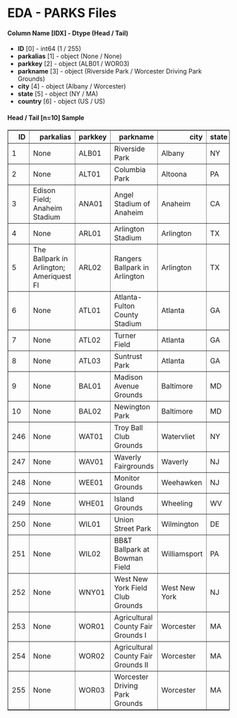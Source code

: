 # EDA - PARKS Files 

#### Column Name [IDX] -  Dtype (Head / Tail) 
- **ID** [0] - int64 (1 / 255) 
- **parkalias** [1] - object (None / None) 
- **parkkey** [2] - object (ALB01 / WOR03) 
- **parkname** [3] - object (Riverside Park / Worcester Driving Park Grounds) 
- **city** [4] - object (Albany / Worcester) 
- **state** [5] - object (NY / MA) 
- **country** [6] - object (US / US) 



#### Head / Tail [n=10] Sample 

<table border="1" class="dataframe">
  <thead>
    <tr style="text-align: right;">
      <th>ID</th>
      <th>parkalias</th>
      <th>parkkey</th>
      <th>parkname</th>
      <th>city</th>
      <th>state</th>
      <th>country</th>
    </tr>
  </thead>
  <tbody>
    <tr>
      <td>1</td>
      <td>None</td>
      <td>ALB01</td>
      <td>Riverside Park</td>
      <td>Albany</td>
      <td>NY</td>
      <td>US</td>
    </tr>
    <tr>
      <td>2</td>
      <td>None</td>
      <td>ALT01</td>
      <td>Columbia Park</td>
      <td>Altoona</td>
      <td>PA</td>
      <td>US</td>
    </tr>
    <tr>
      <td>3</td>
      <td>Edison Field; Anaheim Stadium</td>
      <td>ANA01</td>
      <td>Angel Stadium of Anaheim</td>
      <td>Anaheim</td>
      <td>CA</td>
      <td>US</td>
    </tr>
    <tr>
      <td>4</td>
      <td>None</td>
      <td>ARL01</td>
      <td>Arlington Stadium</td>
      <td>Arlington</td>
      <td>TX</td>
      <td>US</td>
    </tr>
    <tr>
      <td>5</td>
      <td>The Ballpark in Arlington; Ameriquest Fl</td>
      <td>ARL02</td>
      <td>Rangers Ballpark in Arlington</td>
      <td>Arlington</td>
      <td>TX</td>
      <td>US</td>
    </tr>
    <tr>
      <td>6</td>
      <td>None</td>
      <td>ATL01</td>
      <td>Atlanta-Fulton County Stadium</td>
      <td>Atlanta</td>
      <td>GA</td>
      <td>US</td>
    </tr>
    <tr>
      <td>7</td>
      <td>None</td>
      <td>ATL02</td>
      <td>Turner Field</td>
      <td>Atlanta</td>
      <td>GA</td>
      <td>US</td>
    </tr>
    <tr>
      <td>8</td>
      <td>None</td>
      <td>ATL03</td>
      <td>Suntrust Park</td>
      <td>Atlanta</td>
      <td>GA</td>
      <td>US</td>
    </tr>
    <tr>
      <td>9</td>
      <td>None</td>
      <td>BAL01</td>
      <td>Madison Avenue Grounds</td>
      <td>Baltimore</td>
      <td>MD</td>
      <td>US</td>
    </tr>
    <tr>
      <td>10</td>
      <td>None</td>
      <td>BAL02</td>
      <td>Newington Park</td>
      <td>Baltimore</td>
      <td>MD</td>
      <td>US</td>
    </tr>
    <tr>
      <td>246</td>
      <td>None</td>
      <td>WAT01</td>
      <td>Troy Ball Club Grounds</td>
      <td>Watervliet</td>
      <td>NY</td>
      <td>US</td>
    </tr>
    <tr>
      <td>247</td>
      <td>None</td>
      <td>WAV01</td>
      <td>Waverly Fairgrounds</td>
      <td>Waverly</td>
      <td>NJ</td>
      <td>US</td>
    </tr>
    <tr>
      <td>248</td>
      <td>None</td>
      <td>WEE01</td>
      <td>Monitor Grounds</td>
      <td>Weehawken</td>
      <td>NJ</td>
      <td>US</td>
    </tr>
    <tr>
      <td>249</td>
      <td>None</td>
      <td>WHE01</td>
      <td>Island Grounds</td>
      <td>Wheeling</td>
      <td>WV</td>
      <td>US</td>
    </tr>
    <tr>
      <td>250</td>
      <td>None</td>
      <td>WIL01</td>
      <td>Union Street Park</td>
      <td>Wilmington</td>
      <td>DE</td>
      <td>US</td>
    </tr>
    <tr>
      <td>251</td>
      <td>None</td>
      <td>WIL02</td>
      <td>BB&amp;T Ballpark at Bowman Field</td>
      <td>Williamsport</td>
      <td>PA</td>
      <td>US</td>
    </tr>
    <tr>
      <td>252</td>
      <td>None</td>
      <td>WNY01</td>
      <td>West New York Field Club Grounds</td>
      <td>West New York</td>
      <td>NJ</td>
      <td>US</td>
    </tr>
    <tr>
      <td>253</td>
      <td>None</td>
      <td>WOR01</td>
      <td>Agricultural County Fair Grounds I</td>
      <td>Worcester</td>
      <td>MA</td>
      <td>US</td>
    </tr>
    <tr>
      <td>254</td>
      <td>None</td>
      <td>WOR02</td>
      <td>Agricultural County Fair Grounds II</td>
      <td>Worcester</td>
      <td>MA</td>
      <td>US</td>
    </tr>
    <tr>
      <td>255</td>
      <td>None</td>
      <td>WOR03</td>
      <td>Worcester Driving Park Grounds</td>
      <td>Worcester</td>
      <td>MA</td>
      <td>US</td>
    </tr>
  </tbody>
</table>